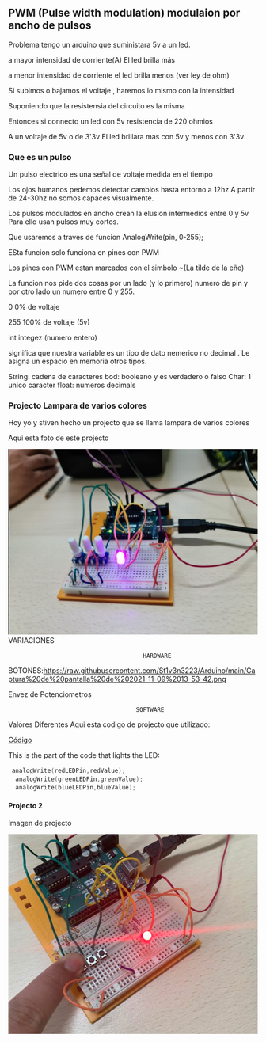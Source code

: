 ## PWM (Pulse width modulation) modulaion por ancho de pulsos 

Problema tengo un arduino que suministara 5v a un led.

a mayor intensidad de corriente(A) El led brilla más

a menor intensidad de corriente el led brilla menos (ver ley de ohm)

Si subimos o bajamos el voltaje , haremos lo mismo con la intensidad

Suponiendo que la resistensia del circuito es la misma 

Entonces si connecto un led con 5v resistencia de 220 ohmios 

A un voltaje de 5v o  de 3'3v
 El led brillara mas con 5v y menos con 3'3v 
 
 ### Que es un pulso
 
 Un pulso electrico es una señal de voltaje medida en el tiempo
 
 Los ojos humanos pedemos detectar cambios hasta entorno a 12hz 
 A partir de 24-30hz no somos capaces visualmente.
 
 Los pulsos modulados en ancho crean la elusion intermedios entre 0 y 5v 
 Para ello usan pulsos muy cortos.
 
 Que usaremos a traves de funcion 
  AnalogWrite(pin, 0-255);
  
  ESta funcion solo funciona en pines con PWM
  
  Los pines con PWM estan marcados con el simbolo ~(La tilde de la eñe)
  
  La funcion nos pide dos cosas 
  por un lado (y lo primero) numero de pin y por otro lado un numero entre 0 y 255.
  
  0   0% de voltaje 
  
  255   100% de voltaje (5v)
  
  
  
  int  integez (numero entero)
  
  significa que nuestra variable es un tipo de dato nemerico no decimal . Le asigna un espacio en memoria otros tipos.
  
  String:  cadena de caracteres
  bod:  booleano y es verdadero o falso
  Char:  1 unico caracter
  float:  numeros decimals
 ### Projecto Lampara de varios colores
 Hoy yo y stiven hecho un projecto que se llama lampara de varios colores
 
 Aqui esta foto de este projecto 
 
 ![](https://raw.githubusercontent.com/St1v3n3223/Arduino/main/Captura%20de%20pantalla%20de%202021-11-09%2012-05-19.png)
  VARIACIONES
 
                                          HARDWARE 
   

BOTONES:https://raw.githubusercontent.com/St1v3n3223/Arduino/main/Captura%20de%20pantalla%20de%202021-11-09%2013-53-42.png

Envez de Potenciometros

                                        SOFTWARE
Valores Diferentes
Aqui esta codigo de projecto que utilizado:

[Código](https://github.com/Hanzla55/Arduino/blob/main/Lampara_de_varios_colores.ino)

This is the part of the code that lights the LED:

``` C++
 analogWrite(redLEDPin,redValue);
  analogWrite(greenLEDPin,greenValue);
  analogWrite(blueLEDPin,blueValue);
``` 

#### Projecto 2

Imagen de projecto


![](https://raw.githubusercontent.com/St1v3n3223/Arduino/main/Captura%20de%20pantalla%20de%202021-11-09%2013-53-42.png)


